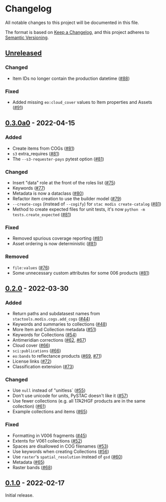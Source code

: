 # Changelog

All notable changes to this project will be documented in this file.

The format is based on [Keep a Changelog](https://keepachangelog.com/en/1.0.0/), and this project adheres to [Semantic Versioning](https://semver.org/spec/v2.0.0.html).

## [Unreleased]

### Changed

- Item IDs no longer contain the production datetime ([#88](https://github.com/stactools-packages/modis/pull/88))

### Fixed

- Added missing `eo:cloud_cover` values to Item properties and Assets ([#91](https://github.com/stactools-packages/modis/pull/91))

## [0.3.0a0] - 2022-04-15

### Added

- Create items from COGs ([#81](https://github.com/stactools-packages/modis/pull/81))
- `s3` extra_requires ([#81](https://github.com/stactools-packages/modis/pull/81))
- The `--s3-requester-pays` pytest option ([#81](https://github.com/stactools-packages/modis/pull/81))

### Changed

- Insert "data" role at the front of the roles list ([#75](https://github.com/stactools-packages/modis/pull/75))
- Keywords ([#77](https://github.com/stactools-packages/modis/pull/77))
- Metadata is now a dataclass ([#80](https://github.com/stactools-packages/modis/pull/80))
- Refactor item creation to use the builder model ([#79](https://github.com/stactools-packages/modis/pull/79))
- `--create-cogs` (instead of `--cogify`) for `stac modis create-catalog` ([#81](https://github.com/stactools-packages/modis/pull/81))
- Method to create expected files for unit tests, it's now `python -m tests.create_expected` ([#81](https://github.com/stactools-packages/modis/pull/81))

### Fixed

- Removed spurious coverage reporting ([#81](https://github.com/stactools-packages/modis/pull/81))
- Asset ordering is now deterministic ([#81](https://github.com/stactools-packages/modis/pull/81))

### Removed

- `file:values` ([#76](https://github.com/stactools-packages/modis/pull/76))
- Some unnecessary custom attributes for some 006 products ([#81](https://github.com/stactools-packages/modis/pull/81))

## [0.2.0] - 2022-03-30

### Added

- Return paths and subdatasest names from `stactools.modis.cogs.add_cogs` ([#44](https://github.com/stactools-packages/modis/pull/44))
- Keywords and summaries to collections ([#48](https://github.com/stactools-packages/modis/pull/48))
- More Item and Collection metadata ([#51](https://github.com/stactools-packages/modis/pull/51))
- Keywords for Collections ([#54](https://github.com/stactools-packages/modis/pull/54))
- Antimeridian corrections ([#62](https://github.com/stactools-packages/modis/pull/62), [#67](https://github.com/stactools-packages/modis/pull/67))
- Cloud cover ([#66](https://github.com/stactools-packages/modis/pull/66))
- `sci:publications` ([#66](https://github.com/stactools-packages/modis/pull/66))
- `eo:bands` to reflectance products ([#69](https://github.com/stactools-packages/modis/pull/69), [#71](https://github.com/stactools-packages/modis/pull/71))
- License links ([#72](https://github.com/stactools-packages/modis/pull/72))
- Classification extension ([#73](https://github.com/stactools-packages/modis/pull/73))

### Changed

- Use `null` instead of "unitless` ([#55](https://github.com/stactools-packages/modis/pull/55))
- Don't use unicode for units, PySTAC doesn't like it ([#57](https://github.com/stactools-packages/modis/pull/57))
- Use fewer collections (e.g. all 17A2HGF products are in the same collection) ([#61](https://github.com/stactools-packages/modis/pull/61))
- Example collections and items ([#65](https://github.com/stactools-packages/modis/pull/65))

### Fixed

- Formatting in V006 fragments ([#45](https://github.com/stactools-packages/modis/pull/45))
- Extents for V061 collections ([#52](https://github.com/stactools-packages/modis/pull/52))
- Spaces are disallowed in COG filenames ([#53](https://github.com/stactools-packages/modis/pull/53))
- Use keywords when creating Collections ([#56](https://github.com/stactools-packages/modis/pull/56))
- Use `raster`'s `spatial_resolution` instead of `gsd` ([#60](https://github.com/stactools-packages/modis/pull/60))
- Metadata ([#65](https://github.com/stactools-packages/modis/pull/65))
- Raster bands ([#68](https://github.com/stactools-packages/modis/pull/68))

## [0.1.0] - 2022-02-17

Initial release.

[Unreleased]: <http://github.com/stactools-packages/modis/compare/v0.3.0a0..main>
[0.3.0a0]: <http://github.com/stactools-packages/modis/compare/v0.2.0..v0.3.0a0>
[0.2.0]: <http://github.com/stactools-packages/modis/compare/v0.1.0..v0.2.0>
[0.1.0]: <https://github.com/stactools-packages/modis/releases/tag/v0.1.0>
